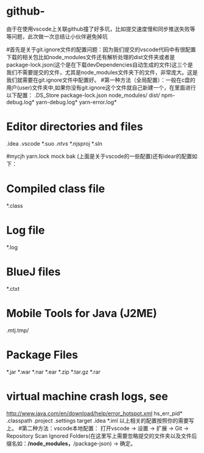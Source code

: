 # github-
由于在使用vscode上关联github撞了好多坑，比如提交速度慢和同步推送失败等等问题，此次做一次总结让小伙伴避免掉坑

#首先是关于git.ignore文件的配置问题：因为我们提交的vscode代码中有很配置下载的相关包比如node_modules文件还有解析处理的dist文件夹或者是package-lock.json(这个是在下载devDependencies自动生成的文件)这三个是我们不需要提交的文件，尤其是node_modules文件夹下的文件，非常庞大。这是我们就需要在git.ignore文件中配置好。
#第一种方法（全局配置）：一般在c盘的用户(user)文件夹中,如果你没有git.ignore这个文件就自己新建一个，在里面进行以下配置：
.DS_Store
package-lock.json
node_modules/
dist/
npm-debug.log*
yarn-debug.log*
yarn-error.log*

# Editor directories and files
.idea
.vscode
*.suo
*.ntvs*
*.njsproj
*.sln

#mycjh
yarn.lock
mock
bak
(上面是关于vscode的一些配置)还有idear的配置如下：
# Compiled class file
*.class
# Log file
*.log
# BlueJ files
*.ctxt
# Mobile Tools for Java (J2ME)
.mtj.tmp/
# Package Files #
*.jar
*.war
*.nar
*.ear
*.zip
*.tar.gz
*.rar
# virtual machine crash logs, see 
http://www.java.com/en/download/help/error_hotspot.xml
hs_err_pid*
.classpath
.project
.settings
target
.idea
*.iml
以上相关的配置按照你的需要写上。
#第二种方法：vscode本地配置：
打开vscode -> 设置 -> 扩展 -> Git -> Repository Scan lgnored Folders(在这里写上需要忽略提交的文件夹以及文件后缀名如：**/node_modules，**/package-json) -> 确定。

